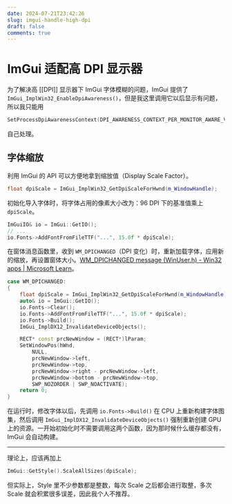 ```yaml
---
date: 2024-07-21T23:42:26
slug: imgui-handle-high-dpi
draft: false
comments: true
---
```


# ImGui 适配高 DPI 显示器

为了解决高 [[DPI]] 显示器下 ImGui 字体模糊的问题，ImGui 提供了 `ImGui_ImplWin32_EnableDpiAwareness()`，但是我这里调用它以后显示有问题，所以我只能用

``` cpp
SetProcessDpiAwarenessContext(DPI_AWARENESS_CONTEXT_PER_MONITOR_AWARE_V2);
```

自己处理。

<!-- more -->

## 字体缩放

利用 ImGui 的 API 可以方便地拿到缩放值（Display Scale Factor）。

``` cpp
float dpiScale = ImGui_ImplWin32_GetDpiScaleForHwnd(m_WindowHandle);
```

初始化导入字体时，将字体占用的像素大小改为：96 DPI 下的基准值乘上 `dpiScale`。

``` cpp
ImGuiIO& io = ImGui::GetIO();
// ...
io.Fonts->AddFontFromFileTTF("...", 15.0f * dpiScale);
```

在窗体消息函数里，收到 `WM_DPICHANGED`（DPI 变化）时，重新加载字体，应用新的缩放，再设置窗体大小。[WM_DPICHANGED message (WinUser.h) - Win32 apps | Microsoft Learn](https://learn.microsoft.com/en-us/windows/win32/hidpi/wm-dpichanged)。

``` cpp
case WM_DPICHANGED:
{
    float dpiScale = ImGui_ImplWin32_GetDpiScaleForHwnd(m_WindowHandle);
    auto& io = ImGui::GetIO();
    io.Fonts->Clear();
    io.Fonts->AddFontFromFileTTF("...", 15.0f * dpiScale);
    io.Fonts->Build();
    ImGui_ImplDX12_InvalidateDeviceObjects();

    RECT* const prcNewWindow = (RECT*)lParam;
    SetWindowPos(hWnd,
        NULL,
        prcNewWindow->left,
        prcNewWindow->top,
        prcNewWindow->right - prcNewWindow->left,
        prcNewWindow->bottom - prcNewWindow->top,
        SWP_NOZORDER | SWP_NOACTIVATE);
    return 0;
}
```

在运行时，修改字体以后，先调用 `io.Fonts->Build()` 在 CPU 上重新构建字体图集，然后调用 `ImGui_ImplDX12_InvalidateDeviceObjects()` 强制重新创建 GPU 上的资源。一开始初始化时不需要调用这两个函数，因为那时候什么缓存都没有，ImGui 会自动构建。

---

理论上，应该再加上

``` cpp
ImGui::GetStyle().ScaleAllSizes(dpiScale);
```

但实际上，Style 里不少参数都是整数，每次 Scale 之后都会进行取整，多次 Scale 就会积累很多误差，因此我个人不推荐。
